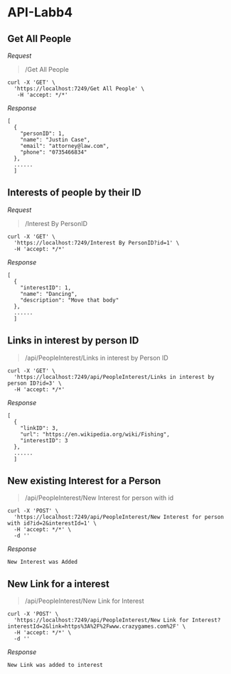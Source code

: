 # API-Labb4
## Get All People
*Request*
>/Get All People
```
curl -X 'GET' \ 
  'https://localhost:7249/Get All People' \ 
   -H 'accept: */*'
```
*Response*
```
[
  {
    "personID": 1,
    "name": "Justin Case",
    "email": "attorney@law.com",
    "phone": "0735466834"
  },
  ......
  ]
```
## Interests of people by their ID
*Request*
>/Interest By PersonID
```
curl -X 'GET' \
  'https://localhost:7249/Interest By PersonID?id=1' \
  -H 'accept: */*'
```
*Response*
```
[
  {
    "interestID": 1,
    "name": "Dancing",
    "description": "Move that body"
  },
  ......
  ]
```
## Links in interest by person ID
>/api/PeopleInterest/Links in interest by Person ID
```
curl -X 'GET' \
  'https://localhost:7249/api/PeopleInterest/Links in interest by person ID?id=3' \
  -H 'accept: */*'
```
*Response*
```
[
  {
    "linkID": 3,
    "url": "https://en.wikipedia.org/wiki/Fishing",
    "interestID": 3
  },
  ......
  ]
```
## New existing Interest for a Person
>/api/PeopleInterest/New Interest for person with id
```
curl -X 'POST' \
  'https://localhost:7249/api/PeopleInterest/New Interest for person with id?id=2&interestId=1' \
  -H 'accept: */*' \
  -d ''
```
*Response*
```
New Interest was Added
```
## New Link for a interest
>/api/PeopleInterest/New Link for Interest
```
curl -X 'POST' \
  'https://localhost:7249/api/PeopleInterest/New Link for Interest?interestId=2&link=https%3A%2F%2Fwww.crazygames.com%2F' \
  -H 'accept: */*' \
  -d ''
```
*Response*
```
New Link was added to interest
```



